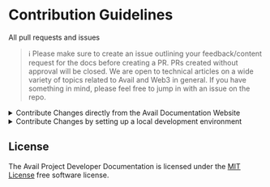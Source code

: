 # Contribution Guidelines

All pull requests and issues

> ℹ️ Please make sure to create an issue outlining your feedback/content request for the docs before creating a PR.
> PRs created without approval will be closed. We are open to technical articles on a wide variety of topics related to Avail and Web3 in general. If you have something in mind, please feel free to jump in with an issue on the repo.

<details>
<summary>Contribute Changes directly from the Avail Documentation Website</summary>

Contributing to the Avail Documentation using Github's UIis simple. You'll need a GitHub account and a basic understanding of Markdown syntax to get started.

1. **Locate the Page**: Visit the [Avail Documentation page](https://docs.availproject.org/) you wish to edit.
2. **Edit Link**: Click on the **Edit this page** link. This will redirect you to the corresponding Markdown file on GitHub.
3. **Edit Mode**: Once on GitHub, click the pencil icon located in the upper-right corner to enter edit mode.
4. **Make Edits**: Modify the Markdown file as needed.
5. **Initiate Pull Request**: Scroll to the bottom and click on **Create pull request**.
6. **Title Your PR**: Give your pull request a descriptive title. For example, if you're editing the "Getting Started" page, you could title it _Update /docs/getting-started.md_.
7. **Describe Changes**: In the pull request description, specify the issue your changes resolve.

   > See [GitHub Docs on Linking a Pull Request to an Issue](https://docs.github.com/en/free-pro-team@latest/github/managing-your-work-on-github/linking-a-pull-request-to-an-issue#linking-a-pull-request-to-an-issue-using-a-keyword) for guidance.

8. **Additional Information**: Provide a concise summary of the changes you've made. Include screenshots or references if applicable.

9. **Submit**: Click **Propose changes** to finalize your pull request. This will create a new branch in your fork.

</details>


<details>
<summary>Contribute Changes by setting up a local development environment</summary>

> **Prerequisites**:
>
> - [Node.js](https://nodejs.org/en/download/) (version >= 22 is recommended)
> - [pnpm](https://pnpm.io/installation)

1. **Fork the repository**

   > See [GitHub Docs: Fork a repo](https://help.github.com/en/articles/fork-a-repo) for guidance.

2. **Clone your fork**

   ```bash
   git clone https://github.com/<your-username>/docs.git
   ```

   This will create a repo named `docs` in your current directory.

3. **Navigate to the Repository**

   ```bash
   cd docs
   ```

   > ℹ️ You can check if the upstream was added correctly by running `git remote -v`


6. **Install Dependencies**

   ```bash
   pnpm install
   ```

7. **Run the Docs Locally**

   ```bash
   pnpm run dev
   ```

  This will start a local dev derver at `http://localhost:3000` on your machine.

## Push changes and create PR

Once you are done with all the changes, save all you files and run:

1. ```bash
   git add .
   ```
   
   to stage all the changes.

2. ```bash
   git commit -m "Your commit message"
   ```

   to commit the changes with ann appropriate commit message.

3. Once you have committed all the changes, push the changes to your forked repository by running:

   ```bash
   git push origin main
   ```

   Now you can use the Github UI to create a PR from your forked repository to the `main` branch of the `availproject/docs` repository.

</details>

## License

The Avail Project Developer Documentation is licensed under the [MIT License](./LICENSE) free software license.
